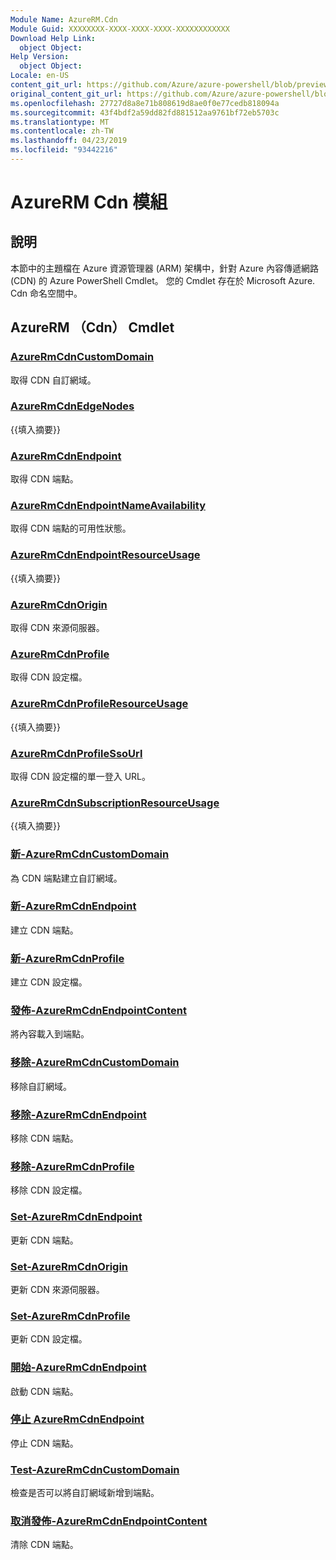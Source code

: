 ```yaml
---
Module Name: AzureRM.Cdn
Module Guid: XXXXXXXX-XXXX-XXXX-XXXX-XXXXXXXXXXXX
Download Help Link:
  object Object: 
Help Version:
  object Object: 
Locale: en-US
content_git_url: https://github.com/Azure/azure-powershell/blob/preview/src/ResourceManager/Cdn/Commands.Cdn/help/AzureRM.Cdn.md
original_content_git_url: https://github.com/Azure/azure-powershell/blob/preview/src/ResourceManager/Cdn/Commands.Cdn/help/AzureRM.Cdn.md
ms.openlocfilehash: 27727d8a8e71b808619d8ae0f0e77cedb818094a
ms.sourcegitcommit: 43f4bdf2a59dd82fd881512aa9761bf72eb5703c
ms.translationtype: MT
ms.contentlocale: zh-TW
ms.lasthandoff: 04/23/2019
ms.locfileid: "93442216"
---
```

# AzureRM Cdn 模組
## 說明
本節中的主題檔在 Azure 資源管理器 (ARM) 架構中，針對 Azure 內容傳遞網路 (CDN) 的 Azure PowerShell Cmdlet。 您的 Cmdlet 存在於 Microsoft Azure. Cdn 命名空間中。

## AzureRM （Cdn） Cmdlet
### [AzureRmCdnCustomDomain](Get-AzureRmCdnCustomDomain.md)
取得 CDN 自訂網域。

### [AzureRmCdnEdgeNodes](Get-AzureRmCdnEdgeNodes.md)
{{填入摘要}}

### [AzureRmCdnEndpoint](Get-AzureRmCdnEndpoint.md)
取得 CDN 端點。

### [AzureRmCdnEndpointNameAvailability](Get-AzureRmCdnEndpointNameAvailability.md)
取得 CDN 端點的可用性狀態。

### [AzureRmCdnEndpointResourceUsage](Get-AzureRmCdnEndpointResourceUsage.md)
{{填入摘要}}

### [AzureRmCdnOrigin](Get-AzureRmCdnOrigin.md)
取得 CDN 來源伺服器。

### [AzureRmCdnProfile](Get-AzureRmCdnProfile.md)
取得 CDN 設定檔。

### [AzureRmCdnProfileResourceUsage](Get-AzureRmCdnProfileResourceUsage.md)
{{填入摘要}}

### [AzureRmCdnProfileSsoUrl](Get-AzureRmCdnProfileSsoUrl.md)
取得 CDN 設定檔的單一登入 URL。

### [AzureRmCdnSubscriptionResourceUsage](Get-AzureRmCdnSubscriptionResourceUsage.md)
{{填入摘要}}

### [新-AzureRmCdnCustomDomain](New-AzureRmCdnCustomDomain.md)
為 CDN 端點建立自訂網域。

### [新-AzureRmCdnEndpoint](New-AzureRmCdnEndpoint.md)
建立 CDN 端點。

### [新-AzureRmCdnProfile](New-AzureRmCdnProfile.md)
建立 CDN 設定檔。

### [發佈-AzureRmCdnEndpointContent](Publish-AzureRmCdnEndpointContent.md)
將內容載入到端點。

### [移除-AzureRmCdnCustomDomain](Remove-AzureRmCdnCustomDomain.md)
移除自訂網域。

### [移除-AzureRmCdnEndpoint](Remove-AzureRmCdnEndpoint.md)
移除 CDN 端點。

### [移除-AzureRmCdnProfile](Remove-AzureRmCdnProfile.md)
移除 CDN 設定檔。

### [Set-AzureRmCdnEndpoint](Set-AzureRmCdnEndpoint.md)
更新 CDN 端點。

### [Set-AzureRmCdnOrigin](Set-AzureRmCdnOrigin.md)
更新 CDN 來源伺服器。

### [Set-AzureRmCdnProfile](Set-AzureRmCdnProfile.md)
更新 CDN 設定檔。

### [開始-AzureRmCdnEndpoint](Start-AzureRmCdnEndpoint.md)
啟動 CDN 端點。

### [停止 AzureRmCdnEndpoint](Stop-AzureRmCdnEndpoint.md)
停止 CDN 端點。

### [Test-AzureRmCdnCustomDomain](Test-AzureRmCdnCustomDomain.md)
檢查是否可以將自訂網域新增到端點。

### [取消發佈-AzureRmCdnEndpointContent](Unpublish-AzureRmCdnEndpointContent.md)
清除 CDN 端點。

